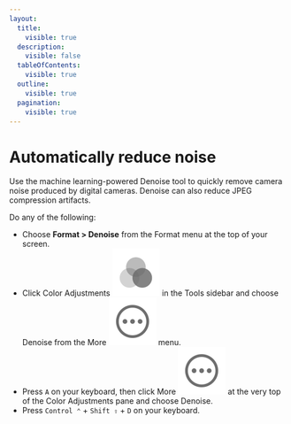 ```yaml
---
layout:
  title:
    visible: true
  description:
    visible: false
  tableOfContents:
    visible: true
  outline:
    visible: true
  pagination:
    visible: true
---
```


# Automatically reduce noise

Use the machine learning-powered Denoise tool to quickly remove camera noise produced by digital cameras. Denoise can also reduce JPEG compression artifacts.

Do any of the following:

* Choose **Format > Denoise** from the Format menu at the top of your screen.
* Click Color Adjustments <img src="../.gitbook/assets/Color-Adjustments.png" alt="" data-size="line"> in the Tools sidebar and choose Denoise from the More <img src="../.gitbook/assets/More.png" alt="" data-size="line"> menu.
* Press `A` on your keyboard, then click More <img src="../.gitbook/assets/More.png" alt="" data-size="line"> at the very top of the Color Adjustments pane and choose Denoise.
* Press `Control ⌃` + `Shift ⇧` + `D` on your keyboard.
